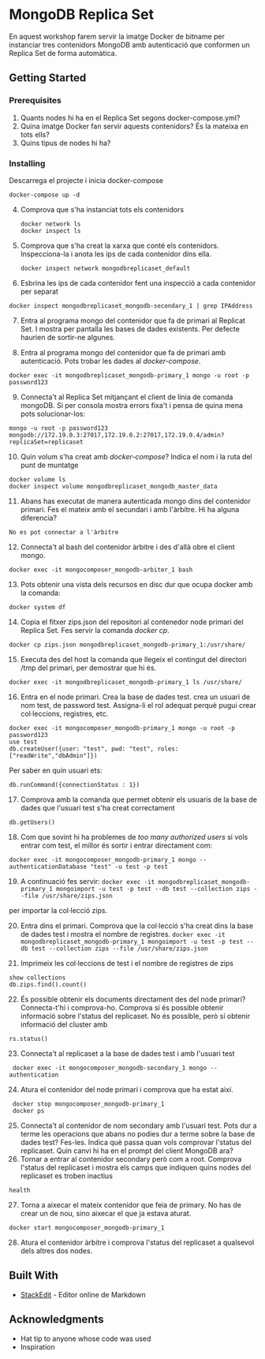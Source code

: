 # MongoDB Replica Set

En aquest workshop farem servir la imatge Docker de bitname per instanciar tres contenidors MongoDB amb autenticació que conformen un Replica Set de forma automàtica.

## Getting Started

### Prerequisites

 1. Quants nodes hi ha en el Replica Set segons docker-compose.yml?
 2. Quina imatge Docker fan servir aquests contenidors? És la mateixa en tots ells?
 3. Quins tipus de nodes hi ha?

### Installing
Descarrega el projecte i inicia docker-compose
```
docker-compose up -d
```

 4. Comprova que s'ha instanciat tots els contenidors
	 ``` 
	 docker network ls
	 docker inspect ls 
    ```
    
 5. Comprova que s'ha creat la xarxa que conté els contenidors. Inspecciona-la i anota les ips de cada contenidor dins ella.
	 ```
	 docker inspect network mongodbreplicaset_default
	 ```
 6. Esbrina les ips de cada contenidor fent una inspecció a cada contenidor per separat
  ```
 docker inspect mongodbreplicaset_mongodb-secondary_1 | grep IPAddress
  ```
 7. Entra al programa mongo del contenidor que fa de primari al Replicat Set. I mostra per pantalla les bases de dades existents. Per defecte haurien de sortir-ne algunes.
 
 8. Entra al programa mongo del contenidor que fa de primari amb autenticació. Pots trobar les dades al *docker-compose*.
 ```
docker exec -it mongodbreplicaset_mongodb-primary_1 mongo -u root -p password123
```
 9. Connecta't al Replica Set mitjançant el client de línia de comanda mongoDB. Si per consola mostra errors fixa't i pensa de quina mena pots solucionar-los:

 ```
 mongo -u root -p password123 mongodb://172.19.0.3:27017,172.19.0.2:27017,172.19.0.4/admin?replicaSet=replicaset
  ```

 10. Quin volum s'ha creat amb *docker-compose*? Indica el nom i la ruta del punt de muntatge
```
docker volume ls
docker inspect volume mongodbreplicaset_mongodb_master_data
```
11. Abans has executat de manera autenticada mongo dins del contenidor primari. Fes el mateix amb el secundari i amb l'àrbitre. Hi ha alguna diferencia?
``` 
No es pot connectar a l'àrbitre
```
12. Connecta't al bash del contenidor àrbitre i des d'allà obre el client mongo.
```
docker exec -it mongocomposer_mongodb-arbiter_1 bash
```
13. Pots obtenir una vista dels recursos en disc dur que ocupa docker amb la comanda:
```
docker system df
```
14. Copia el fitxer zips.json del repositori al contenedor node primari del Replica Set. Fes servir la comanda *docker cp*. 
```
docker cp zips.json mongodbreplicaset_mongodb-primary_1:/usr/share/
```
15. Executa des del host la comanda que llegeix el contingut del directori /tmp del primari, per demostrar que hi és.
```
docker exec -it mongodbreplicaset_mongodb-primary_1 ls /usr/share/
```
16. Entra en el node primari. Crea la base de dades test. crea un usuari de nom test, de password test. Assigna-li el rol adequat perquè pugui crear col·leccions, registres, etc.
```
docker exec -it mongocomposer_mongodb-primary_1 mongo -u root -p password123
use test
db.createUser({user: "test", pwd: "test", roles: ["readWrite","dbAdmin"]})
```
Per saber en quin usuari ets:
```
db.runCommand({connectionStatus : 1})
```
17. Comprova amb la comanda que permet obtenir els usuaris de la base de dades que l'usuari test s'ha creat correctament
``` 
db.getUsers()
```
18. Com que sovint hi ha problemes de *too many authorized users* si vols entrar com test, el millor és sortir i entrar directament  com: 
```
docker exec -it mongocomposer_mongodb-primary_1 mongo --authenticationDatabase "test" -u test -p test
```
19. A continuació fes servir:
```docker exec -it mongodbreplicaset_mongodb-primary_1 mongoimport -u test -p test --db test --collection zips --file /usr/share/zips.json```

per importar la col·lecció zips.

20. Entra dins el primari. Comprova que la col·lecció s'ha creat dins la base de dades test i mostra el nombre de registres.
```docker exec -it mongodbreplicaset_mongodb-primary_1 mongoimport -u test -p test --db test --collection zips --file /usr/share/zips.json```

21. Imprimeix les col·leccions de test i el nombre de registres de zips
```use test
show collections
db.zips.find().count()
```

22. És possible obtenir els documents directament des del node primari? Connecta-t'hi i comprova-ho. Comprova si és possible obtenir informació sobre l'status del replicaset.
No és possible, però sí obtenir informació del cluster amb 
``` 
rs.status()
```
23. Connecta't al replicaset a la base de dades test i amb l'usuari test
```
 docker exec -it mongocomposer_mongodb-secondary_1 mongo --authentication
 ```
 

24. Atura el contenidor del node primari i comprova que ha estat així.
```
 docker stop mongocomposer_mongodb-primary_1
 docker ps
 ```
25. Connecta't al contenidor de nom secondary amb l'usuari test. Pots dur a terme les operacions que abans no podies dur a terme sobre la base de dades test? Fes-les. Indica què passa quan vols comprovar l'status del replicaset. Quin canvi hi ha en el prompt del client MongoDB ara?
26.  Tornar a entrar al contenidor secondary però com a root. Comprova l'status del replicaset i mostra els camps que indiquen quins nodes del replicaset es troben inactius
``` 
health
```
27. Torna a aixecar el mateix contenidor que feia de primary. No has de crear un de nou, sino aixecar el que ja estava aturat.
```
docker start mongocomposer_mongodb-primary_1
```
28. Atura el contenidor àrbitre i comprova l'status del replicaset a qualsevol dels altres dos nodes.

## Built With

* [StackEdit]([https://stackedit.io/](https://stackedit.io/)) - Editor online de Markdown

## Acknowledgments

* Hat tip to anyone whose code was used
* Inspiration

